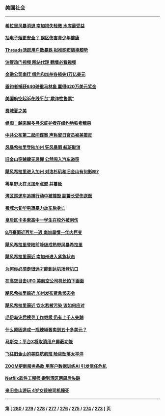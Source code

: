 ### 美国社会
---
#### [希拉里风暴消退 南加损失轻微 水库最受益](../../pages/ncid1078160/n14058525.md?08221245) 
#### [抽电子烟更安全？ 误区伤害青少年健康](../../pages/ncid1078160/n14058480.md?08221245) 
#### [Threads活跃用户数暴跌 拟推网页版挽颓势](../../pages/ncid1078160/n14058437.md?08221245) 
#### [油管热门视频 网站代理 翻墙必看视频](http://138.2.39.72:81/youtube.html?epic-marker?08221245)
#### [金融公司南迁 纽约和加州各损失1万亿美元](../../pages/ncid1078160/n14058345.md?08221245) 
#### [垂钓者捕获640磅重马林鱼 赢得620万美元奖金](../../pages/ncid1078160/n14057967.md?08221245) 
#### [美国航空起诉在线平台“欺诈性售票”](../../pages/ncid1078160/n14058289.md?08221245) 
#### [费城夏之美](../../pages/ncid1078160/n14058285.md?08221245) 
#### [组图：越来越多寻求庇护者在纽约地铁卖糖果](../../pages/ncid1078160/n14057975.md?08221245) 
#### [中共公布第二起间谍案 声称留日官员被美策反](../../pages/ncid1078160/n14058134.md?08221245) 
#### [风暴希拉里登陆加州 狂风暴雨 航班取消](../../pages/ncid1078160/n14058023.md?08221245) 
#### [旧金山窃贼肆无忌惮 公然闯入汽车盗窃](../../pages/ncid1078160/n14058052.md?08221245) 
#### [飓风希拉里进入加州 对洛杉矶和旧金山有何影响?](../../pages/ncid1078160/n14058047.md?08221245) 
#### [零星野火在北加州点燃 并蔓延](../../pages/ncid1078160/n14058031.md?08221245) 
#### [湾区巡逻车追捕行动中被撞毁 副警长受伤送医](../../pages/ncid1078160/n14058044.md?08221245) 
#### [费城六旬华男遭暴力劫车后身亡](../../pages/ncid1078160/n14057897.md?08221245) 
#### [皇后区卡多索高中一学生在校外被刺伤](../../pages/ncid1078160/n14057902.md?08221245) 
#### [8月豪雨近百年一遇 南加旱情一年内巨变](../../pages/ncid1078160/n14057825.md?08221245) 
#### [飓风希拉里登陆前降级成热带风暴希拉里](../../pages/ncid1078160/n14057631.md?08221245) 
#### [飓风希拉里逼近 南加州进入紧急状态](../../pages/ncid1078160/n14057425.md?08221245) 
#### [为何你必须走很远才能到达机场登机口](../../pages/ncid1078160/n14057190.md?08221245) 
#### [在高空目击UFO 美航空公司机长拍下画面](../../pages/ncid1078160/n14057320.md?08221245) 
#### [飓风希拉里逼近 加州发布紧急状态令](../../pages/ncid1078160/n14057346.md?08221245) 
#### [飓风希拉里逼近 饮水若被污染 该如何应对](../../pages/ncid1078160/n14057264.md?08221245) 
#### [毛伊岛灾后搜寻工作继续 仍有上千人失踪](../../pages/ncid1078160/n14057234.md?08221245) 
#### [什么原因造成一瓶辣椒酱卖到五十多美元？](../../pages/ncid1078160/n14057222.md?08221245) 
#### [马斯克：平台X将取消用户屏蔽功能](../../pages/ncid1078160/n14057224.md?08221245) 
#### [飞往旧金山的美联航航班 险些坠落太平洋](../../pages/ncid1078160/n14057093.md?08221245) 
#### [ZOOM更新服务条款 用客户数据训练AI 引发信任危机](../../pages/ncid1078160/n14057084.md?08221245) 
#### [Netflix软件工程师 搬到湾区两周后失踪](../../pages/ncid1078160/n14057081.md?08221245) 
#### [来旧金山游玩  4岁女孩被司机撞死](../../pages/ncid1078160/n14057025.md?08221245) 

---
#### 第 [ [280](./280.md?08221245) / [279](./279.md?08221245) / [278](./278.md?08221245) / [277](./277.md?08221245) / [276](./276.md?08221245) / [275](./275.md?08221245) / [274](./274.md?08221245) / [273](./273.md?08221245) ] 页
